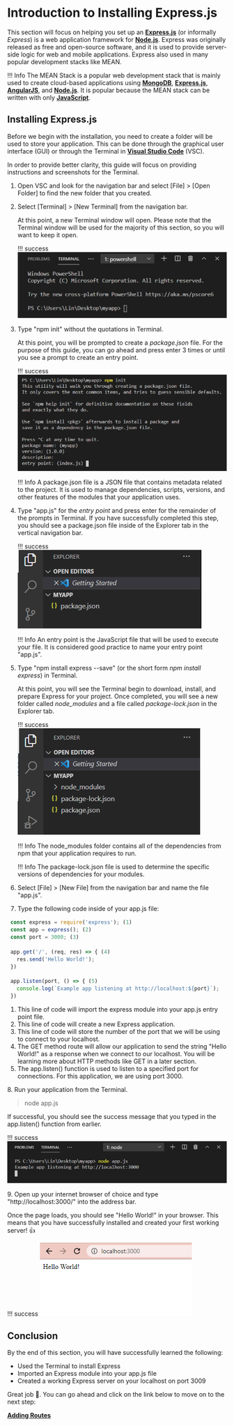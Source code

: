 # Introduction to Installing Express.js

This section will focus on helping you set up an [**Express.js**](https://expressjs.com/) (or informally *Express*) is a web application framework for [**Node.js**](https://nodejs.org/). Express was originally released as free and open-source software, and it is used to provide server-side logic for web and mobile applications. Express also used in many popular development stacks like MEAN.

!!! Info
The MEAN Stack is a popular web development stack that is mainly used to create cloud-based applications using [**MongoDB**](https://www.mongodb.com/), [**Express.js**](https://expressjs.com/), [**AngularJS**](https://angularjs.org/), and [**Node.js**](https://nodejs.org/). It is popular because the MEAN stack can be written with only [**JavaScript**](https://www.javascript.com/).

## Installing Express.js

Before we begin with the installation, you need to create a folder will be used to store your application. This can be done through the graphical user interface (GUI) or through the Terminal in [**Visual Studio Code**](https://code.visualstudio.com/download) (VSC).

In order to provide better clarity, this guide will focus on providing instructions and screenshots for the Terminal.

1. Open VSC and look for the navigation bar and select [File] > [Open Folder] to find the new folder that you created.

2. Select [Terminal] > [New Terminal] from the navigation bar.

   At this point, a new Terminal window will open. Please note that the Terminal window will be used for the majority of this section, so you will want to keep it open.

   !!! success
   ![Example of a Terminal window opened in VSC](images/installing-express-step1.png)

3. Type "npm init" without the quotations in Terminal.

   At this point, you will be prompted to create a *package.json* file. For the purpose of this guide, you can go ahead and press enter 3 times or until you see a prompt to create an entry point.

   !!! success
   ![Example of a using npm init and reaching the entry point prompt in your terminal](images/installing-express-step3.png)

   !!! Info
   A package.json file is a JSON file that contains metadata related to the project. It is used to manage dependencies, scripts, versions, and other features of the modules that your application uses.

4. Type "app.js" for the *entry point* and press enter for the remainder of the prompts in Terminal.
   If you have successfully completed this step, you should see a package.json file inside of the Explorer tab in the vertical navigation bar.

   !!! success
   ![Example successfully creating a package.json file](images/installing-express-step4.png)

   !!! Info
   An entry point is the JavaScript file that will be used to execute your file. It is considered good practice to name your entry point "app.js".

5. Type "npm install express --save" (or the short form *npm install express*) in Terminal.

   At this point, you will see the Terminal begin to download, install, and prepare Express for your project. Once completed, you will see a new folder called *node_modules* and a file called *package-lock.json* in the Explorer tab.

   !!! success
   ![Example successfully creating a package.json file](images/installing-express-step5.png)

   !!! Info
   The node_modules folder contains all of the dependencies from npm that your application requires to run.

   !!! Info
   The package-lock.json file is used to determine the specific versions of dependencies for your modules.

6. Select [File] > [New File] from the navigation bar and name the file "app.js".
7. Type the following code inside of your app.js file:

  ``` {.js .annotate}
   const express = require('express'); (1)
   const app = express(); (2)
   const port = 3000; (3)

   app.get('/', (req, res) => { (4)
     res.send('Hello World!'); 
   })

   app.listen(port, () => { (5)
     console.log(`Example app listening at http://localhost:${port}`);
   })
   ```

   1. This line of code will import the express module into your app.js entry point file.
   2. This line of code will create a new Express application.
   3. This line of code will store the number of the port that we will be using to connect to your localhost.
   4. The GET method route will allow our application to send the string "Hello World!" as a response when we connect to our localhost. You will be learning more about HTTP methods like GET in a later section.
   5. The app.listen() function is used to listen to a specified port for connections. For this application, we are using port 3000.

   8\. Run your application from the Terminal.
   > node app.js

   If successful, you should see the success message that you typed in the app.listen() function from earlier.

   !!! success
   ![Example of the Terminal displaying "Example app listening at http://localhost:3000" when the application is run](images/installing-express-step13.png)

   9\. Open up your internet browser of choice and type "http://localhost:3000/" into the address bar.

   Once the page loads, you should see "Hello World!" in your browser. This means that you have successfully installed and created your first working server! 👍

   !!! success
   ![Example of the browser displaying the words "Hello World!"](images/installing-express-step14.png)

## Conclusion

By the end of this section, you will have successfully learned the following:

- Used the Terminal to install Express
- Imported an Express module into your app.js file
- Created a working Express server on your localhost on port 3009

Great job 🤗. You can go ahead and click on the link below to move on to the next step:

**[Adding Routes]()**